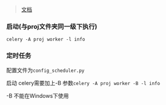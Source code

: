> [文档](http://python.jobbole.com/84041/)

### 启动(与proj文件夹同一级下执行)
`celery -A proj worker -l info`

### 定时任务
配置文件为`config_scheduler.py`

启动 celery需要加上-B 参数`celery -A proj worker -B -l info`

-B 不能在Windows下使用
